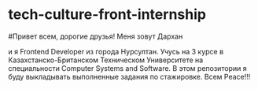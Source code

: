 # tech-culture-front-internship


#Привет всем, дорогие друзья! Меня зовут Дархан 


и я Frontend Developer из города Нурсултан. 
Учусь на 3 курсе в Казахстанско-Британском Техническом Университете на специальности Computer Systems and Software.
В этом репозитории я буду выкладывать выполненные задания по стажировке. Всем Peace!!!
